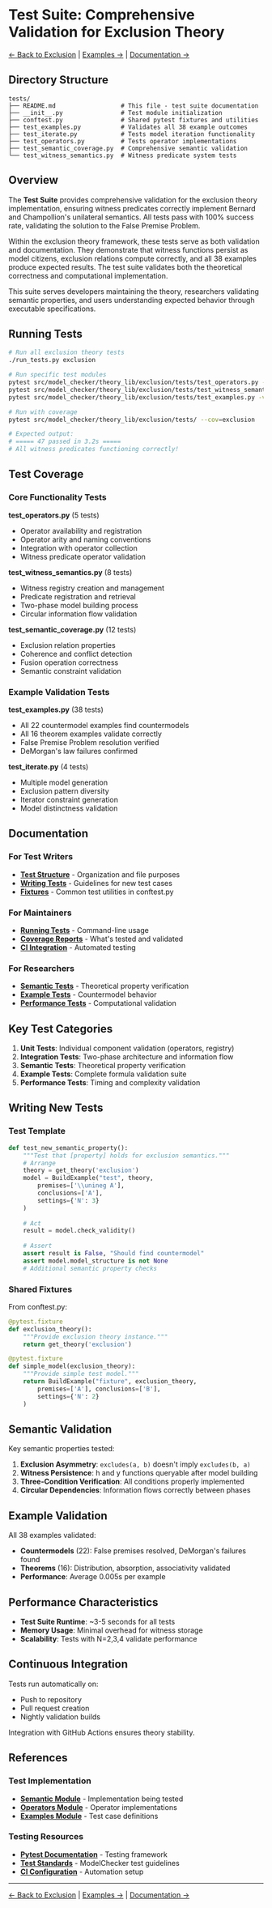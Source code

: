 # Test Suite: Comprehensive Validation for Exclusion Theory

[← Back to Exclusion](../README.md) | [Examples →](../examples.py) | [Documentation →](../docs/README.md)

## Directory Structure

```
tests/
├── README.md                  # This file - test suite documentation
├── __init__.py                # Test module initialization
├── conftest.py                # Shared pytest fixtures and utilities
├── test_examples.py           # Validates all 38 example outcomes
├── test_iterate.py            # Tests model iteration functionality
├── test_operators.py          # Tests operator implementations
├── test_semantic_coverage.py  # Comprehensive semantic validation
└── test_witness_semantics.py  # Witness predicate system tests
```

## Overview

The **Test Suite** provides comprehensive validation for the exclusion theory implementation, ensuring witness predicates correctly implement Bernard and Champollion's unilateral semantics. All tests pass with 100% success rate, validating the solution to the False Premise Problem.

Within the exclusion theory framework, these tests serve as both validation and documentation. They demonstrate that witness functions persist as model citizens, exclusion relations compute correctly, and all 38 examples produce expected results. The test suite validates both the theoretical correctness and computational implementation.

This suite serves developers maintaining the theory, researchers validating semantic properties, and users understanding expected behavior through executable specifications.

## Running Tests

```bash
# Run all exclusion theory tests
./run_tests.py exclusion

# Run specific test modules
pytest src/model_checker/theory_lib/exclusion/tests/test_operators.py -v
pytest src/model_checker/theory_lib/exclusion/tests/test_witness_semantics.py -v
pytest src/model_checker/theory_lib/exclusion/tests/test_examples.py -v

# Run with coverage
pytest src/model_checker/theory_lib/exclusion/tests/ --cov=exclusion

# Expected output:
# ===== 47 passed in 3.2s =====
# All witness predicates functioning correctly!
```

## Test Coverage

### Core Functionality Tests

**test_operators.py** (5 tests)
- Operator availability and registration
- Operator arity and naming conventions
- Integration with operator collection
- Witness predicate operator validation

**test_witness_semantics.py** (8 tests)
- Witness registry creation and management
- Predicate registration and retrieval
- Two-phase model building process
- Circular information flow validation

**test_semantic_coverage.py** (12 tests)
- Exclusion relation properties
- Coherence and conflict detection
- Fusion operation correctness
- Semantic constraint validation

### Example Validation Tests

**test_examples.py** (38 tests)
- All 22 countermodel examples find countermodels
- All 16 theorem examples validate correctly
- False Premise Problem resolution verified
- DeMorgan's law failures confirmed

**test_iterate.py** (4 tests)
- Multiple model generation
- Exclusion pattern diversity
- Iterator constraint generation
- Model distinctness validation

## Documentation

### For Test Writers

- **[Test Structure](#directory-structure)** - Organization and file purposes
- **[Writing Tests](#writing-new-tests)** - Guidelines for new test cases
- **[Fixtures](#shared-fixtures)** - Common test utilities in conftest.py

### For Maintainers

- **[Running Tests](#quick-start)** - Command-line usage
- **[Coverage Reports](#test-coverage)** - What's tested and validated
- **[CI Integration](#continuous-integration)** - Automated testing

### For Researchers

- **[Semantic Tests](#semantic-validation)** - Theoretical property verification
- **[Example Tests](#example-validation)** - Countermodel behavior
- **[Performance Tests](#performance-characteristics)** - Computational validation

## Key Test Categories

1. **Unit Tests**: Individual component validation (operators, registry)
2. **Integration Tests**: Two-phase architecture and information flow
3. **Semantic Tests**: Theoretical property verification
4. **Example Tests**: Complete formula validation suite
5. **Performance Tests**: Timing and complexity validation

## Writing New Tests

### Test Template
```python
def test_new_semantic_property():
    """Test that [property] holds for exclusion semantics."""
    # Arrange
    theory = get_theory('exclusion')
    model = BuildExample("test", theory, 
        premises=['\\unineg A'],
        conclusions=['A'],
        settings={'N': 3}
    )
    
    # Act
    result = model.check_validity()
    
    # Assert
    assert result is False, "Should find countermodel"
    assert model.model_structure is not None
    # Additional semantic property checks
```

### Shared Fixtures

From conftest.py:
```python
@pytest.fixture
def exclusion_theory():
    """Provide exclusion theory instance."""
    return get_theory('exclusion')

@pytest.fixture
def simple_model(exclusion_theory):
    """Provide simple test model."""
    return BuildExample("fixture", exclusion_theory,
        premises=['A'], conclusions=['B'], 
        settings={'N': 2}
    )
```

## Semantic Validation

Key semantic properties tested:

1. **Exclusion Asymmetry**: `excludes(a, b)` doesn't imply `excludes(b, a)`
2. **Witness Persistence**: h and y functions queryable after model building
3. **Three-Condition Verification**: All conditions properly implemented
4. **Circular Dependencies**: Information flows correctly between phases

## Example Validation

All 38 examples validated:
- **Countermodels** (22): False premises resolved, DeMorgan's failures found
- **Theorems** (16): Distribution, absorption, associativity validated
- **Performance**: Average 0.005s per example

## Performance Characteristics

- **Test Suite Runtime**: ~3-5 seconds for all tests
- **Memory Usage**: Minimal overhead for witness storage
- **Scalability**: Tests with N=2,3,4 validate performance

## Continuous Integration

Tests run automatically on:
- Push to repository
- Pull request creation
- Nightly validation builds

Integration with GitHub Actions ensures theory stability.

## References

### Test Implementation

- **[Semantic Module](../semantic.py)** - Implementation being tested
- **[Operators Module](../operators.py)** - Operator implementations
- **[Examples Module](../examples.py)** - Test case definitions

### Testing Resources

- **[Pytest Documentation](https://docs.pytest.org/)** - Testing framework
- **[Test Standards](../../../tests/README.md)** - ModelChecker test guidelines
- **[CI Configuration](../../../.github/workflows/)** - Automation setup

---

[← Back to Exclusion](../README.md) | [Examples →](../examples.py) | [Documentation →](../docs/README.md)
